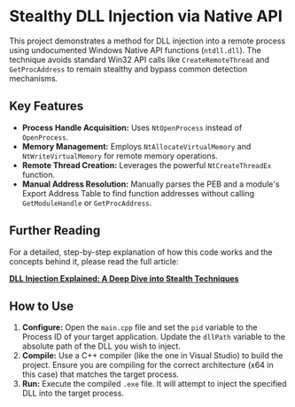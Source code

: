 # Stealthy DLL Injection via Native API

This project demonstrates a method for DLL injection into a remote process using undocumented Windows Native API functions (`ntdll.dll`). The technique avoids standard Win32 API calls like `CreateRemoteThread` and `GetProcAddress` to remain stealthy and bypass common detection mechanisms.

## Key Features

-   **Process Handle Acquisition:** Uses `NtOpenProcess` instead of `OpenProcess`.
-   **Memory Management:** Employs `NtAllocateVirtualMemory` and `NtWriteVirtualMemory` for remote memory operations.
-   **Remote Thread Creation:** Leverages the powerful `NtCreateThreadEx` function.
-   **Manual Address Resolution:** Manually parses the PEB and a module's Export Address Table to find function addresses without calling `GetModuleHandle` or `GetProcAddress`.

## Further Reading

For a detailed, step-by-step explanation of how this code works and the concepts behind it, please read the full article:

**[DLL Injection Explained: A Deep Dive into Stealth Techniques](https://portfolio-three-alpha-27.vercel.app/Blogs/dll-injection )**

## How to Use

1.  **Configure:** Open the `main.cpp` file and set the `pid` variable to the Process ID of your target application. Update the `dllPath` variable to the absolute path of the DLL you wish to inject.
2.  **Compile:** Use a C++ compiler (like the one in Visual Studio) to build the project. Ensure you are compiling for the correct architecture (x64 in this case) that matches the target process.
3.  **Run:** Execute the compiled `.exe` file. It will attempt to inject the specified DLL into the target process.
